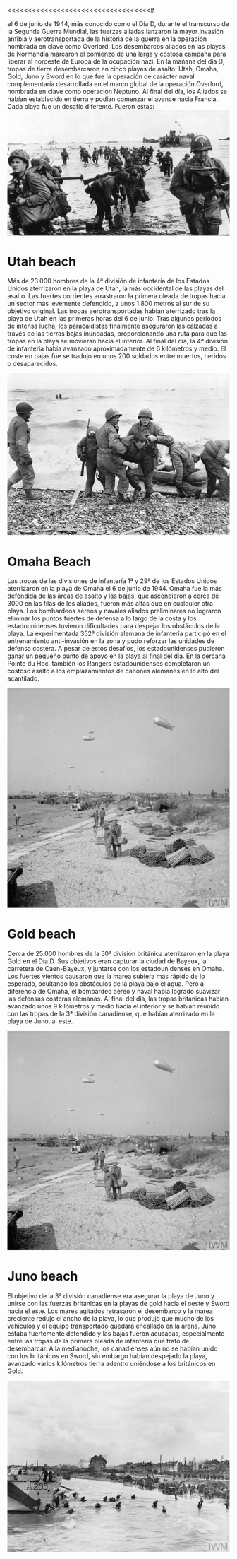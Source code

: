<<<<<<<<<<<<<<<<<<<<<<<<<<<<<<<<<<<# 

el 6 de junio de 1944, más conocido como el Día D, durante el transcurso de la Segunda Guerra Mundial, las fuerzas aliadas lanzaron la mayor invasión anfibia y aerotransportada de la historia de la guerra en la operación nombrada en clave como Overlord.
Los desembarcos aliados en las playas de Normandía marcaron el comienzo de una larga y costosa campaña para liberar al noroeste de Europa de la ocupación nazi. En la mañana del día D, tropas de tierra desembarcaron en cinco playas de asalto: Utah, Omaha, Gold, Juno y Sword en lo que fue la operación de carácter naval complementaria desarrollada en el marco global de la operación Overlord, nombrada en clave como operación Neptuno. Al final del día, los Aliados se habían establecido en tierra y podían comenzar el avance hacia Francia. Cada playa fue un desafío diferente. Fueron estas:
![En Pleno desembarco](assets/descarga.jpeg)



# Utah beach
Más de 23.000 hombres de la 4ª división de infantería de los Estados Unidos aterrizaron en la playa de Utah, la más occidental de las playas del asalto. Las fuertes corrientes arrastraron la primera oleada de tropas hacia un sector más levemente defendido, a unos 1.800 metros al sur de su objetivo original. Las tropas aerotransportadas habían aterrizado tras la playa de Utah en las primeras horas del 6 de junio. Tras algunos periodos de intensa lucha, los paracaidistas finalmente aseguraron las calzadas a través de las tierras bajas inundadas, proporcionando una ruta para que las tropas en la playa se movieran hacia el interior. Al final del día, la 4ª división de infantería había avanzado aproximadamente de 6 kilómetros y medio. El coste en bajas fue se tradujo en unos 200 soldados entre muertos, heridos o desaparecidos.

![Utah Beach](assets/omaha-beach_e82055b2.jpg)






# Omaha Beach

Las tropas de las divisiones de infantería 1ª y 29ª de los Estados Unidos aterrizaron en la playa de Omaha el 6 de junio de 1944. Omaha fue la más defendida de las áreas de asalto y las bajas, que ascendieron a cerca de 3000 en las filas de los aliados, fueron más altas que en cualquier otra playa. Los bombardeos aéreos y navales aliados preliminares no lograron eliminar los puntos fuertes de defensa a lo largo de la costa y los estadounidenses tuvieron dificultades para despejar los obstáculos de la playa. La experimentada 352ª división alemana de infantería participó en el entrenamiento anti-invasión en la zona y pudo reforzar las unidades de defensa costera. A pesar de estos desafíos, los estadounidenses pudieron ganar un pequeño punto de apoyo en la playa al final del día. En la cercana Pointe du Hoc, también los Rangers estadounidenses completaron un costoso asalto a los emplazamientos de cañones alemanes en lo alto del acantilado.

![Omaha Beach](assets/gold-beach_1c4d30bb.jpg)




# Gold beach
Cerca de 25.000 hombres de la 50ª división británica aterrizaron en la playa Gold en el Día D. Sus objetivos eran capturar la ciudad de Bayeux, la carretera de Caen-Bayeux, y juntarse con los estadounidenses en Omaha. Los fuertes vientos causaron que la marea subiera más rápido de lo esperado, ocultando los obstáculos de la playa bajo el agua. Pero a diferencia de Omaha, el bombardeo aéreo y naval había logrado suavizar las defensas costeras alemanas. Al final del día, las tropas británicas habían avanzado unos 9 kilómetros y medio hacia el interior y se habían reunido con las tropas de la 3ª división canadiense, que habían aterrizado en la playa de Juno, al este.

![Gold Beach](assets/gold-beach_1c4d30bb.jpg)


# Juno beach
El objetivo de la 3ª división canadiense era asegurar la playa de Juno y unirse con las fuerzas británicas en la playas de gold hacia el oeste y Sword hacia el este. Los mares agitados retrasaron el desembarco y la marea creciente redujo el ancho de la playa, lo que produjo que mucho de los vehículos y el equipo transportado quedara encallado en la arena. Juno estaba fuertemente defendido y las bajas fueron acusadas, especialmente entre las tropas de la primera oleada de infantería que trato de desembarcar. A la medianoche, los canadienses aún no se habían unido con los británicos en Sword, sin embargo habían despejado la playa, avanzado varios kilómetros tierra adentro uniéndose a los británicos en Gold.

![Juno Beach](assets/juno-beach_ef2a5e38.jpg)






